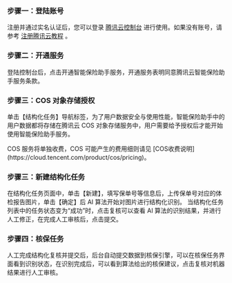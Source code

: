 ### 步骤一：登陆账号

注册并通过实名认证后，您可以登录 [腾讯云控制台](https://console.cloud.tencent.com/cii) 进行使用。如果没有账号，请参考 [注册腾讯云教程](https://cloud.tencent.com/document/product/378/17985) 。

### 步骤二：开通服务

登陆控制台后，点击开通智能保险助手服务，开通服务表明同意腾讯云智能保险助手服务条款。

### 步骤三：COS 对象存储授权

单击【结构化任务】导航标签，为了用户数据安全与使用性能，智能保险助手中的用户数据都将存储在腾讯云 COS 对象存储服务中，用户需要给予授权后才能开始使用智能保险助手服务。

<dx-alert infotype="notice" title="">
COS 服务将单独收费，COS 可能产生的费用细则请见 [COS收费说明](https://cloud.tencent.com/product/cos/pricing)。
</dx-alert>

### 步骤三：新建结构化任务

在结构化任务页面中，单击【新建】，填写保单号等信息后，上传保单号对应的体检报告图片，单击【确定】后 AI 算法开始对图片进行结构化识别。
当结构化任务列表中的任务状态变为“成功”时，点击复核可以查看 AI 算法的识别结果，并进行人工修正，在完成人工审核后，点击提交。

### 步骤四：核保任务

人工完成结构化复核并提交后，后台自动提交数据到核保引擎，可以在核保任务界面看到识别状态，在识别完成后，可以看到算法给出的核保建议，点击复核对机器结果进行人工审核。

